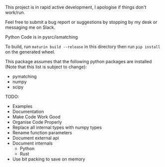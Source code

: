 This project is in rapid active development, I apologise if things don't work/run.

Feel free to submit a bug report or suggestions by stopping by my desk or
messaging me on Slack.

Python Code is in pysrc/ismatching

To build, run ```maturin build --release``` in this directory then run 
```pip install``` on the generated wheel.

This package assumes that the following python packages are installed (Note
that this list is subject to change):
- pymatching
- numpy
- scipy


TODO:
- Examples
- Documentation
- Make Code Work Good
- Organise Code Properly
- Replace all internal types with numpy types
- Rename function parameters
- Document external api
- Document internals
  - Python
  - Rust
- Use bit packing to save on memory
